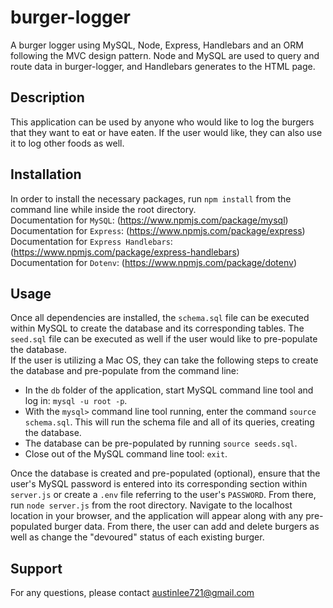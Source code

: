 # burger-logger
A burger logger using MySQL, Node, Express, Handlebars and an ORM following the MVC design pattern. Node and MySQL are used to query and route data in burger-logger, and Handlebars generates to the HTML page.

## Description
This application can be used by anyone who would like to log the burgers that they want to eat or have eaten. If the user would like, they can also use it to log other foods as well.

## Installation
In order to install the necessary packages, run `npm install` from the command line while inside the root directory.<br>
Documentation for `MySQL`: (https://www.npmjs.com/package/mysql)<br>
Documentation for `Express`: (https://www.npmjs.com/package/express)<br>
Documentation for `Express Handlebars`: (https://www.npmjs.com/package/express-handlebars)<br>
Documentation for `Dotenv`: (https://www.npmjs.com/package/dotenv)

## Usage
Once all dependencies are installed, the `schema.sql` file can be executed within MySQL to create the database and its corresponding tables. The `seed.sql` file can be executed as well if the user would like to pre-populate the database.<br>
If the user is utilizing a Mac OS, they can take the following steps to create the database and pre-populate from the command line:<br>
* In the `db` folder of the application, start MySQL command line tool and log in: `mysql -u root -p`.
* With the `mysql>` command line tool running, enter the command `source schema.sql`. This will run the schema file and all of its queries, creating the database.
* The database can be pre-populated by running `source seeds.sql`.
* Close out of the MySQL command line tool: `exit`.<br>

Once the database is created and pre-populated (optional), ensure that the user's MySQL password is entered into its corresponding section within `server.js` or create a `.env` file referring to the user's `PASSWORD`. From there, run `node server.js` from the root directory. Navigate to the localhost location in your browser, and the application will appear along with any pre-populated burger data. From there, the user can add and delete burgers as well as change the "devoured" status of each existing burger.

## Support
For any questions, please contact austinlee721@gmail.com